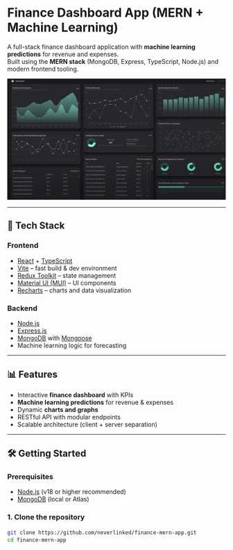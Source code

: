 # Finance Dashboard App (MERN + Machine Learning)

A full-stack finance dashboard application with **machine learning predictions** for revenue and expenses.  
Built using the **MERN stack** (MongoDB, Express, TypeScript, Node.js) and modern frontend tooling.  

![Dashboard Preview](./client/public/db_preview.png) 

---

## 🚀 Tech Stack

### Frontend
- [React](https://reactjs.org/) + [TypeScript](https://www.typescriptlang.org/)
- [Vite](https://vitejs.dev/) – fast build & dev environment
- [Redux Toolkit](https://redux-toolkit.js.org/) – state management
- [Material UI (MUI)](https://mui.com/) – UI components
- [Recharts](https://recharts.org/) – charts and data visualization

### Backend
- [Node.js](https://nodejs.org/)
- [Express.js](https://expressjs.com/)
- [MongoDB](https://www.mongodb.com/) with [Mongoose](https://mongoosejs.com/)
- Machine learning logic for forecasting

---

## 📊 Features
- Interactive **finance dashboard** with KPIs
- **Machine learning predictions** for revenue & expenses
- Dynamic **charts and graphs**
- RESTful API with modular endpoints
- Scalable architecture (client + server separation)

---

## 🛠️ Getting Started

### Prerequisites
- [Node.js](https://nodejs.org/) (v18 or higher recommended)
- [MongoDB](https://www.mongodb.com/) (local or Atlas)

### 1. Clone the repository
```bash
git clone https://github.com/neverlinked/finance-mern-app.git
cd finance-mern-app
